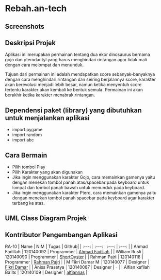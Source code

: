 # Rebah.an-tech

## Screenshots

## Deskripsi Projek
Aplikasi ini merupakan permainan tentang dua ekor dinosaurus bernama gojo dan pterodactyl yang harus menghindari rintangan agar tidak mati dengan cara melompat dan menunduk. 

Tujuan dari permainan ini adalah mendapatkan score sebanyak-banyaknya dengan cara menghindari rintangan dan seiring berjalannya score, karakter akan berevolusi
menjadi lebih besar, namun ketika menyentuh score tertentu karakter akan kembali ke bentuk semula. Permainan ini akan berakhir ketika karakter menabrak rintangan.

## Dependensi paket (library) yang dibutuhkan untuk menjalankan aplikasi
- import pygame
- import random
- import abc

## Cara Bermain
- Pilih tombol Play
- Pilih Karakter yang akan digunakan
- Jika ingin menggunakan karakter Gojo, cara memainkan gamenya yaitu dengan menekan tombol panah atas/spacebar pada keyboard untuk lompat dan tombol panah bawah untuk menunduk pada keyboard.
- Jika ingin menggunakan karakter Ptero, cara memainkan gamenya yaitu dengan menekan tombol panah spacebar pada keyboard agar karakter terbang ke atas.

## UML Class Diagram Projek

## Kontributor Pengembangan Aplikasi
RA-10
| Name | NIM | Tugas | Github|
| :---: | :---: | :---: | :---: |
| Ahmad Fadillah          | 120140092 | Programmer                    | [Ahmad Fadillah](https://github.com/AhmadFadillah12)      |
| William Rusli           | 120140090 | Programmer                    | [ShortOyster](https://github.com/ShorterOyster)           |
| Rahman Pajri            | 120140118 | Programmer                    | [Rahman Pajri](https://github.com/rahmanfajri)            |
| M Fikri Damar M         | 120140077 | Designer                      | [Fikri Damar](https://github.com/fikdum)                  |
| Anisa Prasetya          | 120140087 | Designer                      | -                                                         |
| Alfian kafilah Ba'its   | 120140109 | Designer                      | [alfiannas](https://github.com/alfiannnas)                |

